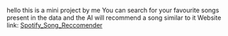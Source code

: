 hello this is a mini project by me
 You can search for your favourite songs present in the data and the AI will recommend a song similar to it
Website link: [Spotify_Song_Reccomender](https://spotify-reccomender.streamlit.app/)
